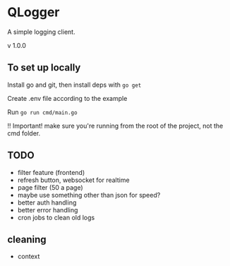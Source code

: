 # QLogger

A simple logging client.

v 1.0.0

## To set up locally

Install go and git, then install deps with ```go get```

Create .env file according to the example

Run ```go run cmd/main.go```

!! Important! make sure you're running from the root of the project, not the cmd folder.

## TODO

- filter feature (frontend)
- refresh button, websocket for realtime
- page filter (50 a page)
- maybe use something other than json for speed?
- better auth handling
- better error handling
- cron jobs to clean old logs

## cleaning

- context
